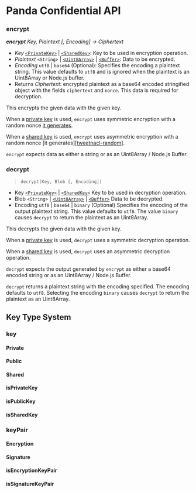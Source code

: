 # Panda Confidential API
### encrypt
_**encrypt** Key, Plaintext [, Encoding] &rarr; Ciphertext_

- _Key_ [`<PrivateKey>`][privatekey] | [`<SharedKey>`][sharedkey]:  Key to be used in encryption operation.
- _Plaintext_ `<String>` | [`<Uint8Array>`][Uint8Array] | [`<Buffer>`][Buffer]: Data to be encrypted.
- _Encoding_ `utf8` | `base64`  (Optional): Specifies the encoding a plaintext string.  This value defaults to `utf8` and is ignored when the plaintext is an Uint8Array or Node.js buffer.
- Returns _Ciphertext_: encrypted plaintext as a base64 encoded stringified object with the fields `ciphertext` and `nonce`.  This data is required for decryption.

This encrypts the given data with the given key.  

When a [private key][privatekey] is used, `encrypt` uses symmetric encryption with a random nonce [it generates][tweetnacl-random].

When a [shared key][sharedkey] is used, `encrypt` uses asymmetric encryption with a random nonce [it generates][[tweetnacl-random]].

`encrypt` expects data as either a string or as an Uint8Array / Node.js Buffer.

### decrypt
> `decrypt(Key, Blob [, Encoding])`

- Key [`<PrivateKey>`][privatekey] | [`<SharedKey>`][sharedkey]  Key to be used in decryption operation.
- Blob `<String>` | [`<Uint8Array>`][Uint8Array] | [`<Buffer>`][Buffer] Data to be decrypted.
- Encoding `utf8` | `base64` | `binary`  (Optional) Specifies the encoding of the output plaintext string.  This value defaults to `utf8`.  The value `binary` causes `decrypt` to return the plaintext as an Uint8Array.

This decrypts the given data with the given key.  

When a [private key][privatekey] is used, `decrypt` uses a symmetric decryption operation.

When a [shared key][sharedkey] is used, `decrypt` uses an asymmetric decryption operation.

`decrypt` expects the output generated by `encrypt` as either a base64 encoded string or as an Uint8Array / Node.js Buffer.

`decrypt` returns a plaintext string with the encoding specified.  The encoding defaults to `utf8`.  Selecting the encoding `binary` causes `decrypt` to return the plaintext as an Uint8Array.


[privatekey]: #private
[sharedkey]: #shared
[Uint8Array]: https://developer.mozilla.org/en-US/docs/Web/JavaScript/Reference/Global_Objects/Uint8Array
[Buffer]:https://nodejs.org/api/buffer.html

[tweetnacl-random]: https://github.com/dchest/tweetnacl-js#random-bytes-generation

## Key Type System

### key

#### Private
#### Public
#### Shared
#### isPrivateKey
#### isPublicKey
#### isSharedKey

### keyPair

#### Encryption
#### Signature
#### isEncryptionKeyPair
#### isSignatureKeyPair
